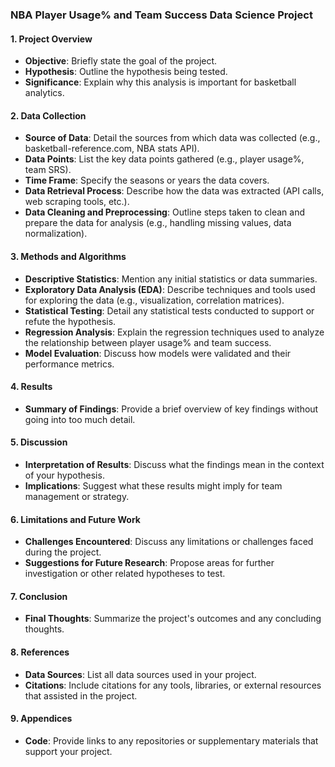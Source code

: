 ### NBA Player Usage% and Team Success Data Science Project

#### 1. Project Overview
   - **Objective**: Briefly state the goal of the project.
   - **Hypothesis**: Outline the hypothesis being tested.
   - **Significance**: Explain why this analysis is important for basketball analytics.

#### 2. Data Collection
   - **Source of Data**: Detail the sources from which data was collected (e.g., basketball-reference.com, NBA stats API).
   - **Data Points**: List the key data points gathered (e.g., player usage%, team SRS).
   - **Time Frame**: Specify the seasons or years the data covers.
   - **Data Retrieval Process**: Describe how the data was extracted (API calls, web scraping tools, etc.).
   - **Data Cleaning and Preprocessing**: Outline steps taken to clean and prepare the data for analysis (e.g., handling missing values, data normalization).

#### 3. Methods and Algorithms
   - **Descriptive Statistics**: Mention any initial statistics or data summaries.
   - **Exploratory Data Analysis (EDA)**: Describe techniques and tools used for exploring the data (e.g., visualization, correlation matrices).
   - **Statistical Testing**: Detail any statistical tests conducted to support or refute the hypothesis.
   - **Regression Analysis**: Explain the regression techniques used to analyze the relationship between player usage% and team success.
   - **Model Evaluation**: Discuss how models were validated and their performance metrics.

#### 4. Results
   - **Summary of Findings**: Provide a brief overview of key findings without going into too much detail.

#### 5. Discussion
   - **Interpretation of Results**: Discuss what the findings mean in the context of your hypothesis.
   - **Implications**: Suggest what these results might imply for team management or strategy.

#### 6. Limitations and Future Work
   - **Challenges Encountered**: Discuss any limitations or challenges faced during the project.
   - **Suggestions for Future Research**: Propose areas for further investigation or other related hypotheses to test.

#### 7. Conclusion
   - **Final Thoughts**: Summarize the project's outcomes and any concluding thoughts.

#### 8. References
   - **Data Sources**: List all data sources used in your project.
   - **Citations**: Include citations for any tools, libraries, or external resources that assisted in the project.

#### 9. Appendices
   - **Code**: Provide links to any repositories or supplementary materials that support your project.


